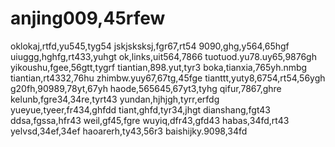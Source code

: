 # anjing009,45rfew
oklokaj,rtfd,yu545,tyg54
jskjsksksj,fgr67,rt54
9090,ghg,y564,65hgf
uiuggg,hghfg,rt433,yuhgt
ok,links,uit564,7866
tuotuod.yu78.uy65,9876gh
yikoushu,fgee,56gtt,tygrf
tiantian,898.yut,tyr3
boka,tianxia,765yh.nmbg
tiantian,rt4332,76hu
zhimbw.yuy67,67tg,45fge
tianttt,yuty8,6754,rt54,56ygh
g20fh,90989,78yt,67yh
haode,565645,67yt3,tyhg
qifur,7867,ghre
kelunb,fgre34,34re,tyrt43
yundan,hjhjgh,tyrr,erfdg
yueyue,tyeer,fr434,ghfdd
tiant,ghfd,tyr34,jhgt
dianshang,fgt43
ddsa,fgssa,hfr43
weil,gf45,fgre
wuyiq,dfr43,gfd43
habas,34fd,rt43
yelvsd,34ef,34ef
haoarerh,ty43,56r3
baishijky.9098,34fd
